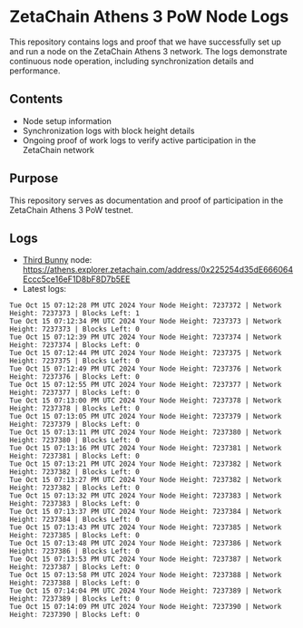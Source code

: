 # ZetaChain Athens 3 PoW Node Logs
This repository contains logs and proof that we have successfully set up and run a node on the ZetaChain Athens 3 network. The logs demonstrate continuous node operation, including synchronization details and performance.

## Contents
- Node setup information
- Synchronization logs with block height details
- Ongoing proof of work logs to verify active participation in the ZetaChain network

## Purpose
This repository serves as documentation and proof of participation in the ZetaChain Athens 3 PoW testnet.

## Logs

- [Third Bunny](https://thirdbunny.xyz/) node: https://athens.explorer.zetachain.com/address/0x225254d35dE666064Eccc5ce16eF1D8bF8D7b5EE
- Latest logs:
```
Tue Oct 15 07:12:28 PM UTC 2024 Your Node Height: 7237372 | Network Height: 7237373 | Blocks Left: 1
Tue Oct 15 07:12:34 PM UTC 2024 Your Node Height: 7237373 | Network Height: 7237373 | Blocks Left: 0
Tue Oct 15 07:12:39 PM UTC 2024 Your Node Height: 7237374 | Network Height: 7237374 | Blocks Left: 0
Tue Oct 15 07:12:44 PM UTC 2024 Your Node Height: 7237375 | Network Height: 7237375 | Blocks Left: 0
Tue Oct 15 07:12:49 PM UTC 2024 Your Node Height: 7237376 | Network Height: 7237376 | Blocks Left: 0
Tue Oct 15 07:12:55 PM UTC 2024 Your Node Height: 7237377 | Network Height: 7237377 | Blocks Left: 0
Tue Oct 15 07:13:00 PM UTC 2024 Your Node Height: 7237378 | Network Height: 7237378 | Blocks Left: 0
Tue Oct 15 07:13:05 PM UTC 2024 Your Node Height: 7237379 | Network Height: 7237379 | Blocks Left: 0
Tue Oct 15 07:13:11 PM UTC 2024 Your Node Height: 7237380 | Network Height: 7237380 | Blocks Left: 0
Tue Oct 15 07:13:16 PM UTC 2024 Your Node Height: 7237381 | Network Height: 7237381 | Blocks Left: 0
Tue Oct 15 07:13:21 PM UTC 2024 Your Node Height: 7237382 | Network Height: 7237382 | Blocks Left: 0
Tue Oct 15 07:13:27 PM UTC 2024 Your Node Height: 7237382 | Network Height: 7237382 | Blocks Left: 0
Tue Oct 15 07:13:32 PM UTC 2024 Your Node Height: 7237383 | Network Height: 7237383 | Blocks Left: 0
Tue Oct 15 07:13:37 PM UTC 2024 Your Node Height: 7237384 | Network Height: 7237384 | Blocks Left: 0
Tue Oct 15 07:13:43 PM UTC 2024 Your Node Height: 7237385 | Network Height: 7237385 | Blocks Left: 0
Tue Oct 15 07:13:48 PM UTC 2024 Your Node Height: 7237386 | Network Height: 7237386 | Blocks Left: 0
Tue Oct 15 07:13:53 PM UTC 2024 Your Node Height: 7237387 | Network Height: 7237387 | Blocks Left: 0
Tue Oct 15 07:13:58 PM UTC 2024 Your Node Height: 7237388 | Network Height: 7237388 | Blocks Left: 0
Tue Oct 15 07:14:04 PM UTC 2024 Your Node Height: 7237389 | Network Height: 7237389 | Blocks Left: 0
Tue Oct 15 07:14:09 PM UTC 2024 Your Node Height: 7237390 | Network Height: 7237390 | Blocks Left: 0
```
